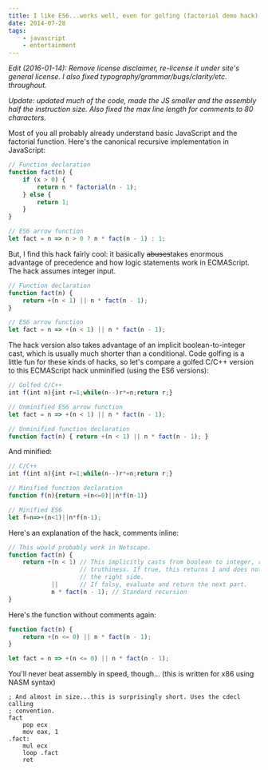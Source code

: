 ```yaml
---
title: I like ES6...works well, even for golfing (factorial demo hack)
date: 2014-07-28
tags:
    - javascript
    - entertainment
---
```


*Edit (2016-01-14): Remove license disclaimer, re-license it under site's general license. I also fixed typography/grammar/bugs/clarity/etc. throughout.*

*Update: updated much of the code, made the JS smaller and the assembly half the instruction size. Also fixed the max line length for comments to 80 characters.*

Most of you all probably already understand basic JavaScript and the factorial function. Here's the canonical recursive implementation in JavaScript:

```js
// Function declaration
function fact(n) {
    if (x > 0) {
        return n * factorial(n - 1);
    } else {
        return 1;
    }
}

// ES6 arrow function
let fact = n => n > 0 ? n * fact(n - 1) : 1;
```

But, I find this hack fairly cool: it basically ~~abuses~~takes enormous advantage of precedence and how logic statements work in ECMAScript. The hack assumes integer input.

```js
// Function declaration
function fact(n) {
    return +(n < 1) || n * fact(n - 1);
}

// ES6 arrow function
let fact = n => +(n < 1) || n * fact(n - 1);
```

The hack version also takes advantage of an implicit boolean-to-integer cast, which is usually much shorter than a conditional. Code golfing is a little fun for these kinds of hacks, so let's compare a golfed C/C++ version to this ECMAScript hack unminified (using the ES6 versions):

```js
// Golfed C/C++
int f(int n){int r=1;while(n--)r*=n;return r;}

// Unminified ES6 arrow function
let fact = n => +(n < 1) || n * fact(n - 1);

// Unminified function declaration
function fact(n) { return +(n < 1) || n * fact(n - 1); }
```

And minified:

```js
// C/C++
int f(int n){int r=1;while(n--)r*=n;return r;}

// Minified function declaration
function f(n){return +(n<=0)||n*f(n-1)}

// Minified ES6
let f=n=>+(n<1)||n*f(n-1);
```

Here's an explanation of the hack, comments inline:

```js
// This would probably work in Netscape.
function fact(n) {
    return +(n < 1) // This implicitly casts from boolean to integer, retaining
                    // truthiness. If true, this returns 1 and does not evaluate
                    // the right side.
            ||      // If falsy, evaluate and return the next part.
            n * fact(n - 1); // Standard recursion
}
```

Here's the function without comments again:


```js
function fact(n) {
    return +(n <= 0) || n * fact(n - 1);
}

let fact = n => +(n <= 0) || n * fact(n - 1);
```

You'll never beat assembly in speed, though... (this is written for x86 using NASM syntax)

```x86asm
; And almost in size...this is surprisingly short. Uses the cdecl calling
; convention.
fact
    pop ecx
    mov eax, 1
.fact:
    mul ecx
    loop .fact
    ret
```
